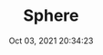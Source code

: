 ---
id: 100
title: Sphere 
file-slug: sphere
date: Oct 03, 2021 20:34:23
feature: false
category: icons
angle: dynamic
clay: https://3dicons.sgp1.cdn.digitaloceanspaces.com/v1/dynamic/clay/sphere-dynamic-clay.png
gradient: https://3dicons.sgp1.cdn.digitaloceanspaces.com/v1/dynamic/gradient/sphere-dynamic-gradient.png
color: https://3dicons.sgp1.cdn.digitaloceanspaces.com/v1/dynamic/color/sphere-dynamic-color.png
premium: https://3dicons.sgp1.cdn.digitaloceanspaces.com/v1/dynamic/premium/sphere-dynamic-premium.png
---